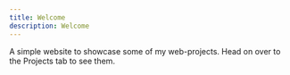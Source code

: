 ```yaml
---
title: Welcome
description: Welcome
---
```


A simple website to showcase some of my web-projects. Head on over to the Projects tab to see them.
